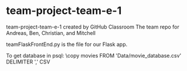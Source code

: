 # team-project-team-e-1
team-project-team-e-1 created by GitHub Classroom
The team repo for Andreas, Ben, Christian, and Mitchell

teamFlaskFrontEnd.py is the file for our Flask app.

To get database in psql:
\copy movies FROM 'Data/movie_database.csv' DELIMITER ',' CSV
